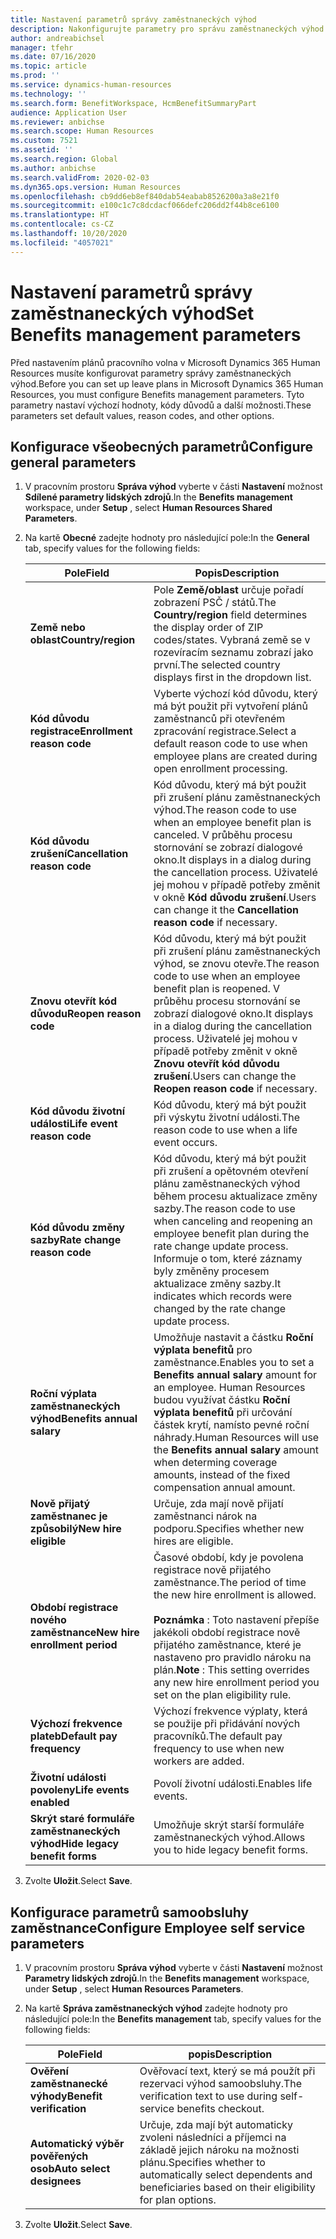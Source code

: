 ```yaml
---
title: Nastavení parametrů správy zaměstnaneckých výhod
description: Nakonfigurujte parametry pro správu zaměstnaneckých výhod v Microsoft Dynamics 365 Human Resources.
author: andreabichsel
manager: tfehr
ms.date: 07/16/2020
ms.topic: article
ms.prod: ''
ms.service: dynamics-human-resources
ms.technology: ''
ms.search.form: BenefitWorkspace, HcmBenefitSummaryPart
audience: Application User
ms.reviewer: anbichse
ms.search.scope: Human Resources
ms.custom: 7521
ms.assetid: ''
ms.search.region: Global
ms.author: anbichse
ms.search.validFrom: 2020-02-03
ms.dyn365.ops.version: Human Resources
ms.openlocfilehash: cb9dd6eb8ef840dab54eabab8526200a3a8e21f0
ms.sourcegitcommit: e100c1c7c8dcdacf066defc206dd2f44b8ce6100
ms.translationtype: HT
ms.contentlocale: cs-CZ
ms.lasthandoff: 10/20/2020
ms.locfileid: "4057021"
---
```

# <a name="set-benefits-management-parameters"></a><span data-ttu-id="33f12-103">Nastavení parametrů správy zaměstnaneckých výhod</span><span class="sxs-lookup"><span data-stu-id="33f12-103">Set Benefits management parameters</span></span>

<span data-ttu-id="33f12-104">Před nastavením plánů pracovního volna v Microsoft Dynamics 365 Human Resources musíte konfigurovat parametry správy zaměstnaneckých výhod.</span><span class="sxs-lookup"><span data-stu-id="33f12-104">Before you can set up leave plans in Microsoft Dynamics 365 Human Resources, you must configure Benefits management parameters.</span></span> <span data-ttu-id="33f12-105">Tyto parametry nastaví výchozí hodnoty, kódy důvodů a další možnosti.</span><span class="sxs-lookup"><span data-stu-id="33f12-105">These parameters set default values, reason codes, and other options.</span></span>

## <a name="configure-general-parameters"></a><span data-ttu-id="33f12-106">Konfigurace všeobecných parametrů</span><span class="sxs-lookup"><span data-stu-id="33f12-106">Configure general parameters</span></span>

1. <span data-ttu-id="33f12-107">V pracovním prostoru **Správa výhod** vyberte v části **Nastavení** možnost **Sdílené parametry lidských zdrojů**.</span><span class="sxs-lookup"><span data-stu-id="33f12-107">In the **Benefits management** workspace, under **Setup** , select **Human Resources Shared Parameters**.</span></span>

2. <span data-ttu-id="33f12-108">Na kartě **Obecné** zadejte hodnoty pro následující pole:</span><span class="sxs-lookup"><span data-stu-id="33f12-108">In the **General** tab, specify values for the following fields:</span></span>

   | <span data-ttu-id="33f12-109">Pole</span><span class="sxs-lookup"><span data-stu-id="33f12-109">Field</span></span> | <span data-ttu-id="33f12-110">Popis</span><span class="sxs-lookup"><span data-stu-id="33f12-110">Description</span></span> |
   | --- | --- |
   | <span data-ttu-id="33f12-111">**Země nebo oblast**</span><span class="sxs-lookup"><span data-stu-id="33f12-111">**Country/region**</span></span> | <span data-ttu-id="33f12-112">Pole **Země/oblast** určuje pořadí zobrazení PSČ / států.</span><span class="sxs-lookup"><span data-stu-id="33f12-112">The **Country/region** field determines the display order of ZIP codes/states.</span></span> <span data-ttu-id="33f12-113">Vybraná země se v rozevíracím seznamu zobrazí jako první.</span><span class="sxs-lookup"><span data-stu-id="33f12-113">The selected country displays first in the dropdown list.</span></span> |
   | <span data-ttu-id="33f12-114">**Kód důvodu registrace**</span><span class="sxs-lookup"><span data-stu-id="33f12-114">**Enrollment reason code**</span></span> | <span data-ttu-id="33f12-115">Vyberte výchozí kód důvodu, který má být použit při vytvoření plánů zaměstnanců při otevřeném zpracování registrace.</span><span class="sxs-lookup"><span data-stu-id="33f12-115">Select a default reason code to use when employee plans are created during open enrollment processing.</span></span> |
   | <span data-ttu-id="33f12-116">**Kód důvodu zrušení**</span><span class="sxs-lookup"><span data-stu-id="33f12-116">**Cancellation reason code**</span></span> | <span data-ttu-id="33f12-117">Kód důvodu, který má být použit při zrušení plánu zaměstnaneckých výhod.</span><span class="sxs-lookup"><span data-stu-id="33f12-117">The reason code to use when an employee benefit plan is canceled.</span></span> <span data-ttu-id="33f12-118">V průběhu procesu stornování se zobrazí dialogové okno.</span><span class="sxs-lookup"><span data-stu-id="33f12-118">It displays in a dialog during the cancellation process.</span></span> <span data-ttu-id="33f12-119">Uživatelé jej mohou v případě potřeby změnit v okně **Kód důvodu zrušení**.</span><span class="sxs-lookup"><span data-stu-id="33f12-119">Users can change it the **Cancellation reason code** if necessary.</span></span> |
   | <span data-ttu-id="33f12-120">**Znovu otevřít kód důvodu**</span><span class="sxs-lookup"><span data-stu-id="33f12-120">**Reopen reason code**</span></span> | <span data-ttu-id="33f12-121">Kód důvodu, který má být použit při zrušení plánu zaměstnaneckých výhod, se znovu otevře.</span><span class="sxs-lookup"><span data-stu-id="33f12-121">The reason code to use when an employee benefit plan is reopened.</span></span> <span data-ttu-id="33f12-122">V průběhu procesu stornování se zobrazí dialogové okno.</span><span class="sxs-lookup"><span data-stu-id="33f12-122">It displays in a dialog during the cancellation process.</span></span> <span data-ttu-id="33f12-123">Uživatelé jej mohou v případě potřeby změnit v okně **Znovu otevřít kód důvodu zrušení**.</span><span class="sxs-lookup"><span data-stu-id="33f12-123">Users can change the **Reopen reason code** if necessary.</span></span> | 
   | <span data-ttu-id="33f12-124">**Kód důvodu životní události**</span><span class="sxs-lookup"><span data-stu-id="33f12-124">**Life event reason code**</span></span> | <span data-ttu-id="33f12-125">Kód důvodu, který má být použit při výskytu životní události.</span><span class="sxs-lookup"><span data-stu-id="33f12-125">The reason code to use when a life event occurs.</span></span> |
   | <span data-ttu-id="33f12-126">**Kód důvodu změny sazby**</span><span class="sxs-lookup"><span data-stu-id="33f12-126">**Rate change reason code**</span></span> | <span data-ttu-id="33f12-127">Kód důvodu, který má být použit při zrušení a opětovném otevření plánu zaměstnaneckých výhod během procesu aktualizace změny sazby.</span><span class="sxs-lookup"><span data-stu-id="33f12-127">The reason code to use when canceling and reopening an employee benefit plan during the rate change update process.</span></span> <span data-ttu-id="33f12-128">Informuje o tom, které záznamy byly změněny procesem aktualizace změny sazby.</span><span class="sxs-lookup"><span data-stu-id="33f12-128">It indicates which records were changed by the rate change update process.</span></span> |
   | <span data-ttu-id="33f12-129">**Roční výplata zaměstnaneckých výhod**</span><span class="sxs-lookup"><span data-stu-id="33f12-129">**Benefits annual salary**</span></span> | <span data-ttu-id="33f12-130">Umožňuje nastavit a částku **Roční výplata benefitů** pro zaměstnance.</span><span class="sxs-lookup"><span data-stu-id="33f12-130">Enables you to set a **Benefits annual salary** amount for an employee.</span></span> <span data-ttu-id="33f12-131">Human Resources budou využívat částku **Roční výplata benefitů** při určování částek krytí, namísto pevné roční náhrady.</span><span class="sxs-lookup"><span data-stu-id="33f12-131">Human Resources will use the **Benefits annual salary** amount when determing coverage amounts, instead of the fixed compensation annual amount.</span></span> |
   | <span data-ttu-id="33f12-132">**Nově přijatý zaměstnanec je způsobilý**</span><span class="sxs-lookup"><span data-stu-id="33f12-132">**New hire eligible**</span></span> | <span data-ttu-id="33f12-133">Určuje, zda mají nově přijatí zaměstnanci nárok na podporu.</span><span class="sxs-lookup"><span data-stu-id="33f12-133">Specifies whether new hires are eligible.</span></span> |
   | <span data-ttu-id="33f12-134">**Období registrace nového zaměstnance**</span><span class="sxs-lookup"><span data-stu-id="33f12-134">**New hire enrollment period**</span></span> | <span data-ttu-id="33f12-135">Časové období, kdy je povolena registrace nově přijatého zaměstnance.</span><span class="sxs-lookup"><span data-stu-id="33f12-135">The period of time the new hire enrollment is allowed.</span></span></br></br><span data-ttu-id="33f12-136">**Poznámka** : Toto nastavení přepíše jakékoli období registrace nově přijatého zaměstnance, které je nastaveno pro pravidlo nároku na plán.</span><span class="sxs-lookup"><span data-stu-id="33f12-136">**Note** : This setting overrides any new hire enrollment period you set on the plan eligibility rule.</span></span> |
   | <span data-ttu-id="33f12-137">**Výchozí frekvence plateb**</span><span class="sxs-lookup"><span data-stu-id="33f12-137">**Default pay frequency**</span></span> | <span data-ttu-id="33f12-138">Výchozí frekvence výplaty, která se použije při přidávání nových pracovníků.</span><span class="sxs-lookup"><span data-stu-id="33f12-138">The default pay frequency to use when new workers are added.</span></span> |
   | <span data-ttu-id="33f12-139">**Životní události povoleny**</span><span class="sxs-lookup"><span data-stu-id="33f12-139">**Life events enabled**</span></span> | <span data-ttu-id="33f12-140">Povolí životní události.</span><span class="sxs-lookup"><span data-stu-id="33f12-140">Enables life events.</span></span> |
   | <span data-ttu-id="33f12-141">**Skrýt staré formuláře zaměstnaneckých výhod**</span><span class="sxs-lookup"><span data-stu-id="33f12-141">**Hide legacy benefit forms**</span></span> | <span data-ttu-id="33f12-142">Umožňuje skrýt starší formuláře zaměstnaneckých výhod.</span><span class="sxs-lookup"><span data-stu-id="33f12-142">Allows you to hide legacy benefit forms.</span></span> |

3. <span data-ttu-id="33f12-143">Zvolte **Uložit**.</span><span class="sxs-lookup"><span data-stu-id="33f12-143">Select **Save**.</span></span>

## <a name="configure-employee-self-service-parameters"></a><span data-ttu-id="33f12-144">Konfigurace parametrů samoobsluhy zaměstnance</span><span class="sxs-lookup"><span data-stu-id="33f12-144">Configure Employee self service parameters</span></span>

1. <span data-ttu-id="33f12-145">V pracovním prostoru **Správa výhod** vyberte v části **Nastavení** možnost **Parametry lidských zdrojů**.</span><span class="sxs-lookup"><span data-stu-id="33f12-145">In the **Benefits management** workspace, under **Setup** , select **Human Resources Parameters**.</span></span>

2. <span data-ttu-id="33f12-146">Na kartě **Správa zaměstnaneckých výhod** zadejte hodnoty pro následující pole:</span><span class="sxs-lookup"><span data-stu-id="33f12-146">In the **Benefits management** tab, specify values for the following fields:</span></span>

   | <span data-ttu-id="33f12-147">Pole</span><span class="sxs-lookup"><span data-stu-id="33f12-147">Field</span></span> | <span data-ttu-id="33f12-148">popis</span><span class="sxs-lookup"><span data-stu-id="33f12-148">Description</span></span> |
   | --- | --- |
   | <span data-ttu-id="33f12-149">**Ověření zaměstnanecké výhody**</span><span class="sxs-lookup"><span data-stu-id="33f12-149">**Benefit verification**</span></span> | <span data-ttu-id="33f12-150">Ověřovací text, který se má použít při rezervaci výhod samoobsluhy.</span><span class="sxs-lookup"><span data-stu-id="33f12-150">The verification text to use during self-service benefits checkout.</span></span> |
   | <span data-ttu-id="33f12-151">**Automatický výběr pověřených osob**</span><span class="sxs-lookup"><span data-stu-id="33f12-151">**Auto select designees**</span></span> | <span data-ttu-id="33f12-152">Určuje, zda mají být automaticky zvoleni následníci a příjemci na základě jejich nároku na možnosti plánu.</span><span class="sxs-lookup"><span data-stu-id="33f12-152">Specifies whether to automatically select dependents and beneficiaries based on their eligibility for plan options.</span></span> |

3. <span data-ttu-id="33f12-153">Zvolte **Uložit**.</span><span class="sxs-lookup"><span data-stu-id="33f12-153">Select **Save**.</span></span>
